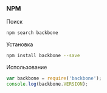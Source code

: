 ### NPM
Поиск
```bash
npm search backbone
```

Установка
```bash
npm install backbone --save
```

Использование
```javascript
var backbone = require('backbone');
console.log(backbone.VERSION);
```